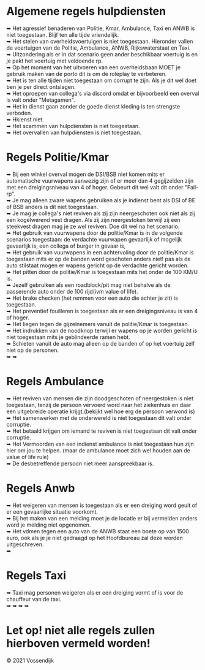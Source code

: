 # Algemene regels hulpdiensten 

 ➥ Het agressief benaderen van Politie, Kmar, Ambulance, Taxi en ANWB is niet toegestaan. Blijf ten alle tijde vriendelijk.</br>
 ➥ Het stelen van overheidsvoertuigen is niet toegestaan. Hieronder vallen de voertuigen van de Politie, Ambulance, ANWB, Rijkswaterstaat en Taxi.</br>
    ➥ Uitzondering als er in dat scenario geen ander beschikbaar voertuig is en je pakt het voertuig met voldoende rp.</br>
 ➥ Op het moment van het uitvoeren van een overheidsbaan MOET je gebruik maken van de porto dit is om de roleplay te verbeteren.</br>
 ➥ Het is ten alle tijden niet toegestaan om corrupt te zijn. Als je dit wel doet ben je per direct ontslagen.</br>
 ➥ Het oproepen van collega's via discord omdat er bijvoorbeeld een overval is valt onder "Metagamen".</br>
 ➥ Het in dienst gaan zonder de goede dienst kleding is ten strengste verboden.</br>
 ➥ Hkienst niet.</br>
 ➥ Het scammen van hulpdiensten is niet toegestaan.</br>
 ➥ Het overvallen van hulpdiensten is niet toegestaan.</br>





# Regels Politie/Kmar

 ➥ Bij een winkel overval mogen de DSI/BSB niet komen mits er automatische vuurwapens aanwezig zijn of er meer dan 4 gegijzelden zijn met een dreigingsniveau van 4 of hoger. Gebeurt dit wel valt dit onder "Fail-rp".</br>
 ➥ Je mag alleen zware wapens gebruiken als je indienst bent als DSI of BE of BSB anders is dit niet toegestaan.</br>
 ➥ Je mag je collega's niet reviven als zij zijn neergeschoten ook niet als zij een kogelwerend vest dragen. Als zij zijn neergestoken terwijl zij een steekvest dragen mag je ze wel reviven. Doe dit wel na het scenario. </br>
 ➥ Het gebruik van vuurwapens door de politie/Kmar is in de volgende scenarios toegestaan: de verdachte vuurwapen gevaarlijk of mogelijk gevaarlijk is, een collega of burger in gevaar is, </br>
 ➥ Het gebruik van vuurwapens in een achtervoling door de politie/Kmar is toegestaan mits er op de banden word geschoten anders niet! pas als de auto stilstaat mogen er wapens gericht op de verdachte gericht worden.</br>
 ➥ Het pitten door de politie/Kmar is toegestaan mits het onder de 100 KM/U is. </br>
 ➥ Jezelf gebruiken als een roadblock/pit mag niet behalve als de passerende auto onder de 100 rijd(ivm value of life). </br>
 ➥ Het brake checken (het remmen voor een auto die achter je zit) is toegestaan. </br>
 ➥ Het preventief fouilleren is toegestaan als er een dreigingsniveau is van 4 of hoger. </br>
 ➥ Het liegen tegen de gijzelnemers vanuit de politie/Kmar is toegestaan.</br>
 ➥ Het indrukken van de noodknop terwijl er wapens op je worden gericht is niet toegestaan mits je geblindeerde ramen hebt.</br>
 ➥ Schieten vanuit de auto mag alleen op de banden of op het voertuig zelf niet op de personen. </br>
 ➥ 
 ➥ 

# Regels Ambulance
 ➥ Het reviven van mensen die zijn doodgeschoten of neergestoken is niet toegestaan, tenzij de persoon vervoerd word naar het ziekenhuis en daar een uitgebreide operatie krijgt.(bekijkt wel hoe erg de persoon verwond is)</br>
 ➥ Het samenwerken met de onderwereld is niet toegestaan dit valt onder corruptie.</br>
 ➥ Het betaald krijgen om iemand te reviven is niet toegestaan dit valt onder corruptie.</br>
 ➥ Het Vermoorden van een indienst ambulance is niet toegestaan hun zijn hier om jou te helpen. (maar de ambulance moet zich wel houden aan de value of life rule)</br>
 ➥ De desbetreffende persoon niet meer aanspreekbaar is.</br> 

# Regels Anwb
 ➥ Het weigeren van mensen is toegestaan als er een dreiging word geuit of er een gevaarlijke situatie voorkomt. </br>
 ➥ Bij het maken van een melding moet je de locatie er bij vermelden anders word je melding niet opgenomen. </br>
 ➥ Het vdmen tegen een auto van de ANWB staat een boete op van 1500 euro, ook als je je niet gedraagd op het Hoofdbureau zal deze worden uitgeschreven.</br>
 ➥ 

# Regels Taxi
 ➥ Taxi mag personen weigeren als er een dreiging vormt of is voor de chauffeur van de taxi.</br>
 ➥ 
 ➥
 ➥
 ➥

# Let op! niet alle regels zullen hierboven vermeld worden!
© 2021 Vossendijk
